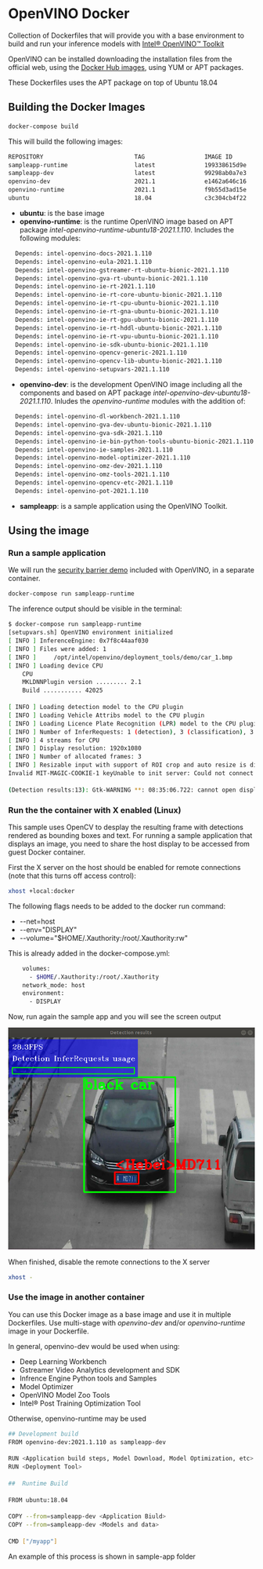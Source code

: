 # OpenVINO Docker

Collection of Dockerfiles that will provide you with a base environment to build and run your inference models with [Intel® OpenVINO™ Toolkit](https://docs.openvinotoolkit.org/)

OpenVINO can be installed downloading the installation files from the official web, using the [Docker Hub images](https://hub.docker.com/u/openvino), using YUM or APT packages.

These Dockerfiles uses the APT package on top of Ubuntu 18.04

## Building the Docker Images

``` bash
docker-compose build
```

This will build the following images:

``` bash
REPOSITORY                          TAG                 IMAGE ID            CREATED             SIZE
sampleapp-runtime                   latest              199338615d9e        2 minutes ago       375MB
sampleapp-dev                       latest              99298ab0a7e3        3 minutes ago       1.74GB
openvino-dev                        2021.1              e1462a646c16        4 minutes ago       718MB
openvino-runtime                    2021.1              f9b55d3ad15e        5 minutes ago       562MB
ubuntu                              18.04               c3c304cb4f22        3 weeks ago         64.2MB
```

* **ubuntu**: is the base image
* **openvino-runtime**: is the runtime OpenVINO image based on APT package *intel-openvino-runtime-ubuntu18-2021.1.110*. Includes the following modules:

``` bash
  Depends: intel-openvino-docs-2021.1.110
  Depends: intel-openvino-eula-2021.1.110
  Depends: intel-openvino-gstreamer-rt-ubuntu-bionic-2021.1.110
  Depends: intel-openvino-gva-rt-ubuntu-bionic-2021.1.110
  Depends: intel-openvino-ie-rt-2021.1.110
  Depends: intel-openvino-ie-rt-core-ubuntu-bionic-2021.1.110
  Depends: intel-openvino-ie-rt-cpu-ubuntu-bionic-2021.1.110
  Depends: intel-openvino-ie-rt-gna-ubuntu-bionic-2021.1.110
  Depends: intel-openvino-ie-rt-gpu-ubuntu-bionic-2021.1.110
  Depends: intel-openvino-ie-rt-hddl-ubuntu-bionic-2021.1.110
  Depends: intel-openvino-ie-rt-vpu-ubuntu-bionic-2021.1.110
  Depends: intel-openvino-ie-sdk-ubuntu-bionic-2021.1.110
  Depends: intel-openvino-opencv-generic-2021.1.110
  Depends: intel-openvino-opencv-lib-ubuntu-bionic-2021.1.110
  Depends: intel-openvino-setupvars-2021.1.110
  ```

* **openvino-dev**: is the development OpenVINO image including all the components and based on APT package *intel-openvino-dev-ubuntu18-2021.1.110*. Inludes the *openvino-runtime* modules with the addition of:

``` bash
  Depends: intel-openvino-dl-workbench-2021.1.110
  Depends: intel-openvino-gva-dev-ubuntu-bionic-2021.1.110
  Depends: intel-openvino-gva-sdk-2021.1.110
  Depends: intel-openvino-ie-bin-python-tools-ubuntu-bionic-2021.1.110
  Depends: intel-openvino-ie-samples-2021.1.110
  Depends: intel-openvino-model-optimizer-2021.1.110
  Depends: intel-openvino-omz-dev-2021.1.110
  Depends: intel-openvino-omz-tools-2021.1.110
  Depends: intel-openvino-opencv-etc-2021.1.110
  Depends: intel-openvino-pot-2021.1.110
  ```

* **sampleapp**: is a sample application using the OpenVINO Toolkit.

## Using the image

### Run a sample application

We will run the [security barrier demo](https://docs.openvinotoolkit.org/2020.2/_demos_security_barrier_camera_demo_README.html) included with OpenVINO, in a separate container.

``` bash
docker-compose run sampleapp-runtime
```

The inference output should be visible in the terminal:

``` bash
$ docker-compose run sampleapp-runtime 
[setupvars.sh] OpenVINO environment initialized
[ INFO ] InferenceEngine: 0x7f8c44aaf030
[ INFO ] Files were added: 1
[ INFO ]     /opt/intel/openvino/deployment_tools/demo/car_1.bmp
[ INFO ] Loading device CPU
	CPU
	MKLDNNPlugin version ......... 2.1
	Build ........... 42025

[ INFO ] Loading detection model to the CPU plugin
[ INFO ] Loading Vehicle Attribs model to the CPU plugin
[ INFO ] Loading Licence Plate Recognition (LPR) model to the CPU plugin
[ INFO ] Number of InferRequests: 1 (detection), 3 (classification), 3 (recognition)
[ INFO ] 4 streams for CPU
[ INFO ] Display resolution: 1920x1080
[ INFO ] Number of allocated frames: 3
[ INFO ] Resizable input with support of ROI crop and auto resize is disabled
Invalid MIT-MAGIC-COOKIE-1 keyUnable to init server: Could not connect: Connection refused

(Detection results:13): Gtk-WARNING **: 08:35:06.722: cannot open display: :0

```

### Run the the container with X enabled (Linux)

This sample uses OpenCV to desplay the resulting frame with detections rendered as bounding boxes and text. For running a sample application that displays an image, you need to share the host display to be accessed from guest Docker container.

First the X server on the host should be enabled for remote connections (note that this turns off access control):

``` bash
xhost +local:docker
```

The following flags needs to be added to the docker run command:

* --net=host
* --env="DISPLAY"
* --volume="$HOME/.Xauthority:/root/.Xauthority:rw"

This is already added in the docker-compose.yml:

``` bash
    volumes:
      - $HOME/.Xauthority:/root/.Xauthority
    network_mode: host
    environment:
      - DISPLAY
```

Now, run again the sample app and you will see the screen output

![Inrefence](./img/car-inference.png)

When finished, disable the remote connections to the X server

``` bash
xhost -
```

### Use the image in another container

You can use this Docker image as a base image and use it in multiple Dockerfiles. Use multi-stage with *openvino-dev* and/or *openvino-runtime* image in your Dockerfile.

In general, openvino-dev would be used when using:

* Deep Learning Workbench
* Gstreamer Video Analytics development and SDK
* Infrence Engine Python tools and Samples
* Model Optimizer
* OpenVINO Model Zoo Tools
* Intel® Post Training Optimization Tool

Otherwise, openvino-runtime may be used

``` bash
## Development build
FROM openvino-dev:2021.1.110 as sampleapp-dev

RUN <Application build steps, Model Download, Model Optimization, etc>
RUN <Deployment Tool>

##  Runtime Build

FROM ubuntu:18.04

COPY --from=sampleapp-dev <Application Biuld>
COPY --from=sampleapp-dev <Models and data>

CMD ["/myapp"]
```

An example of this process is shown in sample-app folder
